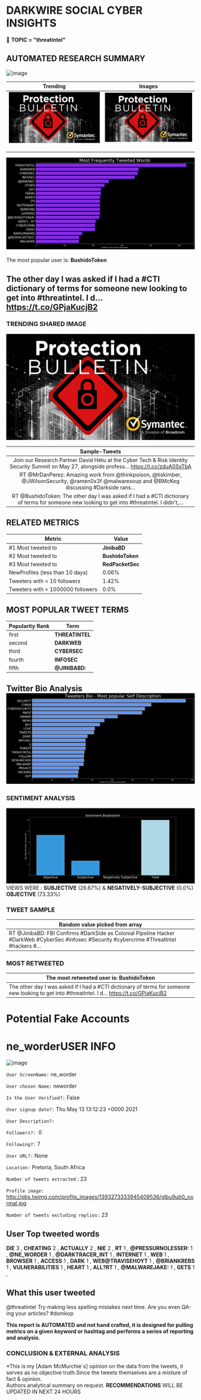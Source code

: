 # DARKWIRE SOCIAL CYBER INSIGHTS 
&#x1F34E; **TOPIC = "threatintel"**

## AUTOMATED RESEARCH SUMMARY
  ![image](darkLogo.png)   

|  Trending  |   Images | 
:-------------------------:|:-------------------------:
|  ![image](assets/threatintel/imageFile1.jpg)     <img width=200/> | ![image](assets/threatintel/imageFile2.jpg) <img width=200/> |   
 
 
![image](assets/threatintel/TWEETS.png)
<br></br>
The most popular user is: **BushidoToken**  
 

## The other day I was asked if I had a #CTI dictionary of terms for someone new looking to get into #threatintel. I d… https://t.co/GPjaKucjB2 

  




### TRENDING SHARED IMAGE

![image](assets/threatintel/twitterPostedImage.png)



|                **Sample-Tweets**        |
| :-------------: |
| Join our Research Partner David Hétu at the Cyber Tech &amp; Risk Identity Security Summit on May 27, alongside profess… https://t.co/zduA0SsTbA |
| RT @MrDanPerez: Amazing work from @thinkpoison, @tiskimber, @JWilsonSecurity, @ramen0x3f @malwaresoup and @BMcKeg discussing #Darkside rans… |
| RT @BushidoToken: The other day I was asked if I had a #CTI dictionary of terms for someone new looking to get into #threatintel. I didn't,… |

## RELATED METRICS<br>
| Metric | Value |
| ------------- | ------------- |
| #1 Most tweeted to  | **JinibaBD** |
| #2 Most tweeted to  | **BushidoToken** |
| #3 Most tweeted to  | **RedPacketSec** |
| NewProfiles (less than 10 days) | 0.06%  |
| Tweeters with < 10 followers  | 1.42%|
| Tweeters with > 1000000 followers  | 0.0%  |



## MOST POPULAR TWEET TERMS 


| Popularity Rank  | Term |
| ------------- | ------------- |
| first  | **THREATINTEL**  |
| second  | **DARKWEB**  |
| third  | **CYBERSEC** |
| fourth  | **INFOSEC**  |
| fifth  | **@JINIBABD:**  |


## Twitter Bio Analysis![image](assets/threatintel/BIO.png)
### SENTIMENT ANALYSIS
![image](assets/threatintel/sentiment.png)
VIEWS WERE : **SUBJECTIVE**  (26.67%) & **NEGATIVELY-SUBJECTIVE** (0.0%) **OBJECTIVE** (73.33%)

### TWEET SAMPLE 
| Random value picked from array |
| ------------- |
|RT @JinibaBD: FBI Confirms #DarkSide as Colonial Pipeline Hacker  #DarkWeb #CyberSec #infosec #Security #cybercrime #ThreatIntel #hackers #… |

### MOST RETWEETED 

| The most retweeted user is: **BushidoToken**  |
| ------------- |
| The other day I was asked if I had a #CTI dictionary of terms for someone new looking to get into #threatintel. I d… https://t.co/GPjaKucjB2 |

# Potential Fake Accounts
 
# ne_worderUSER INFO
![image](http://pbs.twimg.com/profile_images/1393273333945409536/glbu9ub0_normal.jpg)
 
`User ScreenName:` ne_worder 
 
`User chosen Name:` neworder 
 
`Is the User Verified?:` False 
 
`User signup date?:` Thu May 13 13:12:23 +0000 2021 
 
`User Description?:`  
 
`Followers?: `0 
 
`Following?:` 7 
 
`User URL?:` None 
 
`Location:` Pretoria, South Africa 
 
`Number of tweets extracted`  : 23 
 
`Profile image:` http://pbs.twimg.com/profile_images/1393273333945409536/glbu9ub0_normal.jpg 
 
`Number of tweets excluding replies:` 23 
 

 

 
## User Top tweeted words 
 
**DIE** 3 , **CHEATING** 2 , **ACTUALLY** 2 , **NIE** 2 , **RT** 1 , **@PRESSURNOLESSER:** 1 , **@NE_WORDER** 1 , **@DARKTRACER_INT** 1 , **INTERNET** 1 , **WEB** 1 , **BROWSER** 1 , **ACCESS** 1 , **DARK** 1 , **WEB@TRAVISEHOYT** 1 , **@BRIANKREBS** 1 , **VULNERABILITIES** 1 , **HEART** 1 , **ALL?RT** 1 , **@MALWAREJAKE:** 1 , **GETS** 1 , 
 
## What this user tweeted
 
@threatintel Try making less spelling mistakes next time. Are you even QA-ing your articles? #domkop
 

<b> This report is AUTOMATED and not hand crafted, it is designed for pulling metrics on a given keyword or hashtag and performs a series of reporting and analysis.</b>  
### CONCLUSION & EXTERNAL ANALYSIS

*This is my [Adam McMurchie`s] opinion on the data from the tweets, it serves as no objective truth.Since the tweets themselves are a mixture of fact & opinion.<br>
Authors analytical summary on request.
**RECOMMENDATIONS** WILL BE UPDATED IN NEXT  24 HOURS <br>